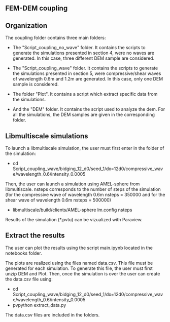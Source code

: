 ## FEM-DEM coupling

## Organization

The coupling folder contains three main folders:

- The "Script_coupling_no_wave" folder. It contains the scripts to generate the simulations presented in section 4, were no waves are generated.  In this case, three different DEM sample are considered.

- The "Script_coupling_wave" folder. It contains the scripts to generate the simulations presented in section 5, were compressive/shear waves of wavelength 0.6m and 1.2m are generated. In this case, only one DEM sample is considered.

- The folder "Plot". It contains a script which extract specific data from the simulations.

- And the "DEM" folder. It contains the script used to analyze the dem. For all the simulations, the DEM samples are given in the corresponding folder. 

## Libmultiscale simulations

To launch a libmultiscale simulation, the user must first enter in the folder of the simulation:

- cd Script_coupling_wave/bidging_12_d0/seed_1/dx=12d0/compressive_wave/wavelength_0.6/intensity_0.0005

Then, the user can launch a simulation using AMEL-sphere from libmultiscale. nsteps corresponds to the number of steps of the simulation (for the compressive wave of wavelength 0.6m nsteps = 350000 and for the shear wave of wavelength 0.6m nsteps = 500000)

- libmultiscale/build/clients/AMEL-sphere lm.config nsteps 

Results of the simulation (*.pvtu) can be vizualized with Paraview.

## Extract the results

The user can plot the results using the script main.ipynb located in the notebooks folder.

The plots are realized using the files named data.csv. This file must be generated for each simulation. 
To generate this file, the user must first unzip DEM and Plot. Then, once the simulation is over the user can create the data.csv file using:

- cd Script_coupling_wave/bidging_12_d0/seed_1/dx=12d0/compressive_wave/wavelength_0.6/intensity_0.0005
- pvpython extract_data.py

The data.csv files are included in the folders. 

